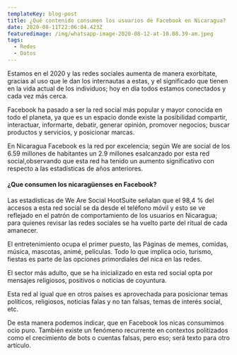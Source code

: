```yaml
---
templateKey: blog-post
title: ¿Qué contenido consumen los usuarios de Facebook en Nicaragua?
date: 2020-08-11T22:06:04.423Z
featuredimage: /img/whatsapp-image-2020-08-12-at-10.08.39-am.jpeg
tags:
  - Redes
  - Datos
---
```

Estamos en el 2020 y las redes sociales aumenta de manera exorbítate, gracias al uso que le dan los internautas a estas, y el significado que tienen en la vida actual de los individuos; hoy en día todos estamos conectados y cada vez más cerca.

Facebook ha pasado a ser la red social más popular y mayor conocida en todo el planeta, ya que es un espacio donde existe la posibilidad compartir, interactuar, informarte, debatir, generar opinión, promover negocios; buscar productos y servicios, y posicionar marcas.

En Nicaragua Facebook es la red por excelencia; según We are social de los 6.59 millones de habitantes un 2.9 millones esalcanzado por esta red social,observando que esta red ha tenido un aumento significativo con respecto a las estadísticas de años anteriores.

#### ¿Que consumen los nicaragüenses en Facebook?

Las estadísticas de We Are Social HootSuite señalan que el 98,4 % del accesos a esta red social se da desde el teléfono móvil y esto se ve reflejado en el patrón de comportamiento de los usuarios en Nicaragua; para quienes revisar las redes sociales se ha vuelto parte del ritual de cada amanecer.

El entretenimiento ocupa el primer puesto, las Páginas de memes, comidas, música, mascotas, animé, películas. Todo lo que implica ocio, turismo, fiestas es parte de las opciones primordiales del nica en las redes.

El sector más adulto, que se ha inicializado en esta red social opta por mensajes religiosos, positivos o noticias de coyuntura.

Esta red al igual que en otros países es aprovechada para posicionar temas políticos, religiosos, noticias falas y no tan falsas, temas de interés social, etc.

De esta manera podemos indicar, que en Facebook los nicas consumimos ocio puro. También existe un fenómeno recurrente en contextos politizados como el crecimiento de bots o cuentas falsas, pero eso; será texto para otro artículo.